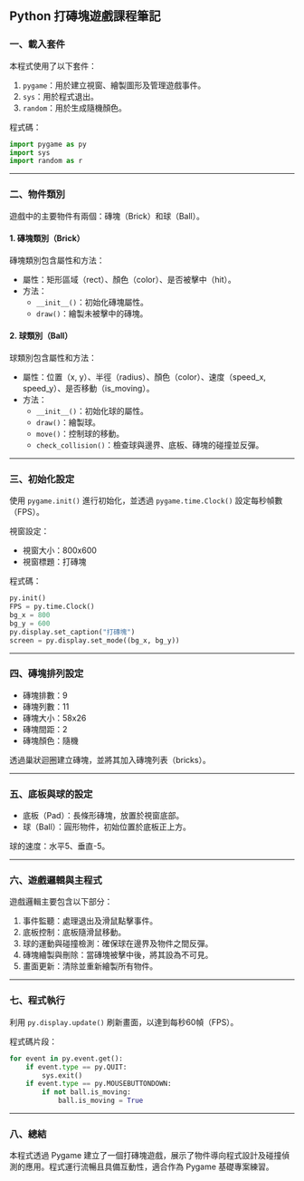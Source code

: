 ## Python 打磚塊遊戲課程筆記

### 一、載入套件
本程式使用了以下套件：
1. `pygame`：用於建立視窗、繪製圖形及管理遊戲事件。
2. `sys`：用於程式退出。
3. `random`：用於生成隨機顏色。

程式碼：
```python
import pygame as py
import sys
import random as r
```

---

### 二、物件類別
遊戲中的主要物件有兩個：磚塊（Brick）和球（Ball）。

#### 1. 磚塊類別（Brick）
磚塊類別包含屬性和方法：
- 屬性：矩形區域（rect）、顏色（color）、是否被擊中（hit）。
- 方法：
  - `__init__()`：初始化磚塊屬性。
  - `draw()`：繪製未被擊中的磚塊。

#### 2. 球類別（Ball）
球類別包含屬性和方法：
- 屬性：位置（x, y）、半徑（radius）、顏色（color）、速度（speed_x, speed_y）、是否移動（is_moving）。
- 方法：
  - `__init__()`：初始化球的屬性。
  - `draw()`：繪製球。
  - `move()`：控制球的移動。
  - `check_collision()`：檢查球與邊界、底板、磚塊的碰撞並反彈。

---

### 三、初始化設定
使用 `pygame.init()` 進行初始化，並透過 `pygame.time.Clock()` 設定每秒幀數（FPS）。

視窗設定：
- 視窗大小：800x600
- 視窗標題：打磚塊

程式碼：
```python
py.init()
FPS = py.time.Clock()
bg_x = 800
bg_y = 600
py.display.set_caption("打磚塊")
screen = py.display.set_mode((bg_x, bg_y))
```

---

### 四、磚塊排列設定
- 磚塊排數：9
- 磚塊列數：11
- 磚塊大小：58x26
- 磚塊間距：2
- 磚塊顏色：隨機

透過巢狀迴圈建立磚塊，並將其加入磚塊列表（bricks）。

---

### 五、底板與球的設定
- 底板（Pad）：長條形磚塊，放置於視窗底部。
- 球（Ball）：圓形物件，初始位置於底板正上方。

球的速度：水平5、垂直-5。

---

### 六、遊戲邏輯與主程式
遊戲邏輯主要包含以下部分：
1. 事件監聽：處理退出及滑鼠點擊事件。
2. 底板控制：底板隨滑鼠移動。
3. 球的運動與碰撞檢測：確保球在邊界及物件之間反彈。
4. 磚塊繪製與刪除：當磚塊被擊中後，將其設為不可見。
5. 畫面更新：清除並重新繪製所有物件。

---

### 七、程式執行
利用 `py.display.update()` 刷新畫面，以達到每秒60幀（FPS）。

程式碼片段：
```python
for event in py.event.get():
    if event.type == py.QUIT:
        sys.exit()
    if event.type == py.MOUSEBUTTONDOWN:
        if not ball.is_moving:
            ball.is_moving = True
```

---

### 八、總結
本程式透過 Pygame 建立了一個打磚塊遊戲，展示了物件導向程式設計及碰撞偵測的應用。程式運行流暢且具備互動性，適合作為 Pygame 基礎專案練習。

